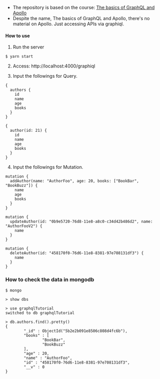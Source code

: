 - The repository is based on the course: [The basics of GraphQL and Apollo](https://www.udemy.com/introduction-to-graphql-and-apollo-building-modern-apis)
- Despite the name, The basics of GraphQL and Apollo, there's no material on Apollo. Just accessing APIs via graphiql.

#### How to use

1. Run the server
  ```
  $ yarn start
  ```

2. Access: http://localhost:4000/graphiql

3. Input the followings for Query.
```
{
  authors {
    id
    name
    age
    books
  }
}
```
```
{
  author(id: 21) {
    id
    name
    age
    books
  }
}
```

4. Input the followings for Mutation.
```
mutation {
  addAuthor(name: "AuthorFoo", age: 20, books: ["BookBar", "BookBuzz"]) {
    name
    age
    books
  }
}
```
```
mutation {
  updateAuthor(id: "0b9e5720-76d8-11e8-a8c0-c34d42b486d2", name: "AuthorFooV2") {
    name
  }
}
```
```
mutation {
  deleteAuthor(id: "458170f0-76d6-11e8-8381-97e708131df3") {
    name
  }
}
```

### How to check the data in mongodb
```
$ mongo

> show dbs

> use graphqlTutorial
switched to db graphqlTutorial

> db.authors.find().pretty()
{
        "_id" : ObjectId("5b2e2b091e8506c808d4fc6b"),
        "books" : [
                "BookBar",
                "BookBuzz"
        ],
        "age" : 20,
        "name" : "AuthorFoo",
        "id" : "458170f0-76d6-11e8-8381-97e708131df3",
        "__v" : 0
}
```
